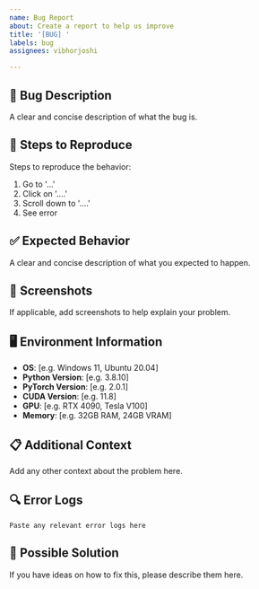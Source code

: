 ```yaml
---
name: Bug Report
about: Create a report to help us improve
title: '[BUG] '
labels: bug
assignees: vibhorjoshi

---
```


## 🐛 Bug Description
A clear and concise description of what the bug is.

## 🔄 Steps to Reproduce
Steps to reproduce the behavior:
1. Go to '...'
2. Click on '....'
3. Scroll down to '....'
4. See error

## ✅ Expected Behavior
A clear and concise description of what you expected to happen.

## 📱 Screenshots
If applicable, add screenshots to help explain your problem.

## 🖥️ Environment Information
- **OS**: [e.g. Windows 11, Ubuntu 20.04]
- **Python Version**: [e.g. 3.8.10]
- **PyTorch Version**: [e.g. 2.0.1]
- **CUDA Version**: [e.g. 11.8]
- **GPU**: [e.g. RTX 4090, Tesla V100]
- **Memory**: [e.g. 32GB RAM, 24GB VRAM]

## 📋 Additional Context
Add any other context about the problem here.

## 🔍 Error Logs
```
Paste any relevant error logs here
```

## 🔧 Possible Solution
If you have ideas on how to fix this, please describe them here.